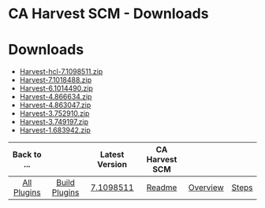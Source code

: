 
CA Harvest SCM - Downloads
==========================

# Downloads

- [Harvest-hcl-7.1098511.zip](https://raw.githubusercontent.com/UrbanCode/IBM-UCB-PLUGINS/main/files/Harvest/Harvest-hcl-7.1098511.zip)
- [Harvest-7.1018488.zip](https://raw.githubusercontent.com/UrbanCode/IBM-UCB-PLUGINS/main/files/Harvest/Harvest-7.1018488.zip)
- [Harvest-6.1014490.zip](https://raw.githubusercontent.com/UrbanCode/IBM-UCB-PLUGINS/main/files/Harvest/Harvest-6.1014490.zip)
- [Harvest-4.866634.zip](https://raw.githubusercontent.com/UrbanCode/IBM-UCB-PLUGINS/main/files/Harvest/Harvest-4.866634.zip)
- [Harvest-4.863047.zip](https://raw.githubusercontent.com/UrbanCode/IBM-UCB-PLUGINS/main/files/Harvest/Harvest-4.863047.zip)
- [Harvest-3.752910.zip](https://raw.githubusercontent.com/UrbanCode/IBM-UCB-PLUGINS/main/files/Harvest/Harvest-3.752910.zip)
- [Harvest-3.749197.zip](https://raw.githubusercontent.com/UrbanCode/IBM-UCB-PLUGINS/main/files/Harvest/Harvest-3.749197.zip)
- [Harvest-1.683942.zip](https://raw.githubusercontent.com/UrbanCode/IBM-UCB-PLUGINS/main/files/Harvest/Harvest-1.683942.zip)

|Back to ...||Latest Version|CA Harvest SCM |||
| :---: | :---: | :---: | :---: | :---: | :---: |
|[All Plugins](../../index.md)|[Build Plugins](../README.md)|[7.1098511](https://raw.githubusercontent.com/UrbanCode/IBM-UCB-PLUGINS/main/files/Harvest/Harvest-hcl-7.1098511.zip)|[Readme](README.md)|[Overview](overview.md)|[Steps](steps.md)|

